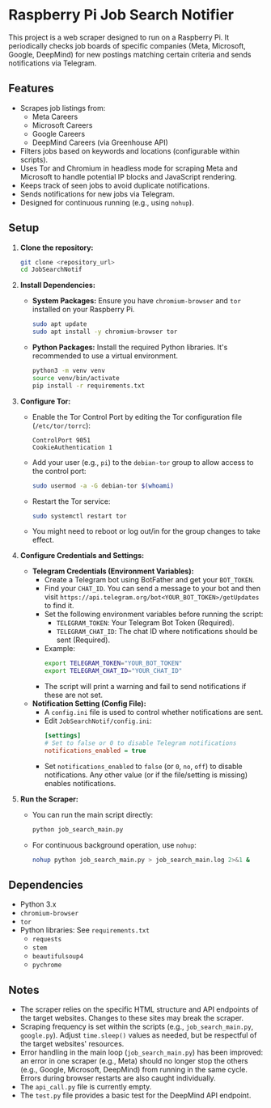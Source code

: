 # Raspberry Pi Job Search Notifier

This project is a web scraper designed to run on a Raspberry Pi. It periodically checks job boards of specific companies (Meta, Microsoft, Google, DeepMind) for new postings matching certain criteria and sends notifications via Telegram.

## Features

*   Scrapes job listings from:
    *   Meta Careers
    *   Microsoft Careers
    *   Google Careers
    *   DeepMind Careers (via Greenhouse API)
*   Filters jobs based on keywords and locations (configurable within scripts).
*   Uses Tor and Chromium in headless mode for scraping Meta and Microsoft to handle potential IP blocks and JavaScript rendering.
*   Keeps track of seen jobs to avoid duplicate notifications.
*   Sends notifications for new jobs via Telegram.
*   Designed for continuous running (e.g., using `nohup`).

## Setup

1.  **Clone the repository:**
    ```bash
    git clone <repository_url>
    cd JobSearchNotif
    ```

2.  **Install Dependencies:**
    *   **System Packages:** Ensure you have `chromium-browser` and `tor` installed on your Raspberry Pi.
        ```bash
        sudo apt update
        sudo apt install -y chromium-browser tor
        ```
    *   **Python Packages:** Install the required Python libraries. It's recommended to use a virtual environment.
        ```bash
        python3 -m venv venv
        source venv/bin/activate
        pip install -r requirements.txt
        ```

3.  **Configure Tor:**
    *   Enable the Tor Control Port by editing the Tor configuration file (`/etc/tor/torrc`):
        ```
        ControlPort 9051
        CookieAuthentication 1
        ```
    *   Add your user (e.g., `pi`) to the `debian-tor` group to allow access to the control port:
        ```bash
        sudo usermod -a -G debian-tor $(whoami)
        ```
    *   Restart the Tor service:
        ```bash
        sudo systemctl restart tor
        ```
    *   You might need to reboot or log out/in for the group changes to take effect.

4.  **Configure Credentials and Settings:**
    *   **Telegram Credentials (Environment Variables):**
        *   Create a Telegram bot using BotFather and get your `BOT_TOKEN`.
        *   Find your `CHAT_ID`. You can send a message to your bot and then visit `https://api.telegram.org/bot<YOUR_BOT_TOKEN>/getUpdates` to find it.
        *   Set the following environment variables before running the script:
            *   `TELEGRAM_TOKEN`: Your Telegram Bot Token (Required).
            *   `TELEGRAM_CHAT_ID`: The chat ID where notifications should be sent (Required).
        *   Example:
            ```bash
            export TELEGRAM_TOKEN="YOUR_BOT_TOKEN"
            export TELEGRAM_CHAT_ID="YOUR_CHAT_ID"
            ```
        *   The script will print a warning and fail to send notifications if these are not set.
    *   **Notification Setting (Config File):**
        *   A `config.ini` file is used to control whether notifications are sent.
        *   Edit `JobSearchNotif/config.ini`:
            ```ini
            [settings]
            # Set to false or 0 to disable Telegram notifications
            notifications_enabled = true
            ```
        *   Set `notifications_enabled` to `false` (or `0`, `no`, `off`) to disable notifications. Any other value (or if the file/setting is missing) enables notifications.

5.  **Run the Scraper:**
    *   You can run the main script directly:
        ```bash
        python job_search_main.py
        ```
    *   For continuous background operation, use `nohup`:
        ```bash
        nohup python job_search_main.py > job_search_main.log 2>&1 &
        ```

## Dependencies

*   Python 3.x
*   `chromium-browser`
*   `tor`
*   Python libraries: See `requirements.txt`
    *   `requests`
    *   `stem`
    *   `beautifulsoup4`
    *   `pychrome`

## Notes

*   The scraper relies on the specific HTML structure and API endpoints of the target websites. Changes to these sites may break the scraper.
*   Scraping frequency is set within the scripts (e.g., `job_search_main.py`, `google.py`). Adjust `time.sleep()` values as needed, but be respectful of the target websites' resources.
*   Error handling in the main loop (`job_search_main.py`) has been improved: an error in one scraper (e.g., Meta) should no longer stop the others (e.g., Google, Microsoft, DeepMind) from running in the same cycle. Errors during browser restarts are also caught individually.
*   The `api_call.py` file is currently empty.
*   The `test.py` file provides a basic test for the DeepMind API endpoint.
